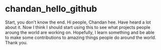 # chandan_hello_github
Start, you don't know the end.
Hi people, Chandan hee. Have heard a lot about it. Now I think I should start using this to see what projects people aroung the world are working on. Hopefully, I learn something and be able to make some contributions to amazing things people do around the world.
Thank you.
